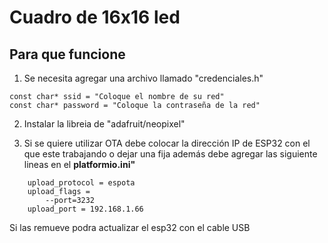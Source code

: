 # Cuadro de 16x16 led

## Para que funcione
1. Se necesita agregar una archivo llamado "credenciales.h" 

```
const char* ssid = "Coloque el nombre de su red"
const char* password = "Coloque la contraseña de la red"
```

2. Instalar la libreia de "adafruit/neopixel"

3. Si se quiere utilizar OTA debe colocar la dirección IP de ESP32 con el que este trabajando o dejar una fija
además debe agregar las siguiente lineas en el **platformio.ini"** 
```
    upload_protocol = espota
    upload_flags =
        --port=3232
    upload_port = 192.168.1.66
```
Si las remueve podra actualizar el esp32 con el cable USB